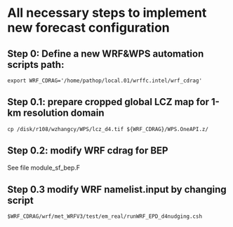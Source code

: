 # All necessary steps to implement new forecast configuration
## Step 0: Define a new WRF&WPS automation scripts path:
```
export WRF_CDRAG='/home/pathop/local.01/wrffc.intel/wrf_cdrag'
```
## Step 0.1: prepare cropped global LCZ map for 1-km resolution domain
```
cp /disk/r108/wzhangcy/WPS/lcz_d4.tif ${WRF_CDRAG}/WPS.OneAPI.z/
```
## Step 0.2: modify WRF cdrag for BEP
See file module_sf_bep.F
## Step 0.3 modify WRF namelist.input by changing script
```
$WRF_CDRAG/wrf/met_WRFV3/test/em_real/runWRF_EPD_d4nudging.csh
```
